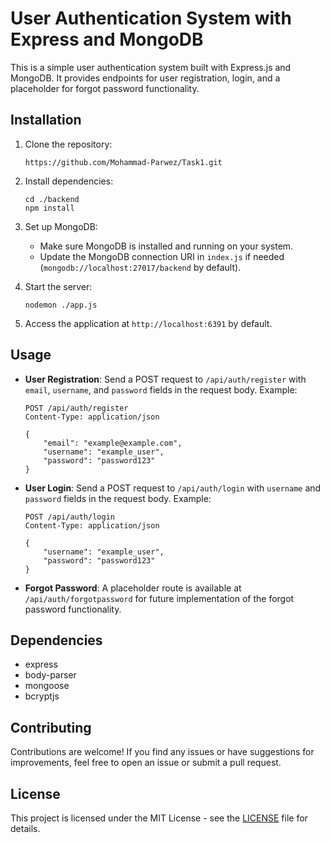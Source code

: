 # User Authentication System with Express and MongoDB

This is a simple user authentication system built with Express.js and MongoDB. It provides endpoints for user registration, login, and a placeholder for forgot password functionality.

## Installation

1. Clone the repository:

    ```
   https://github.com/Mohammad-Parwez/Task1.git
    ```

2. Install dependencies:

    ```
    cd ./backend
    npm install
    ```

3. Set up MongoDB:

    - Make sure MongoDB is installed and running on your system.
    - Update the MongoDB connection URI in `index.js` if needed (`mongodb://localhost:27017/backend` by default).

4. Start the server:

    ```
    nodemon ./app.js
    ```

5. Access the application at `http://localhost:6391` by default.

## Usage

- **User Registration**: Send a POST request to `/api/auth/register` with `email`, `username`, and `password` fields in the request body. Example:

    ```
    POST /api/auth/register
    Content-Type: application/json

    {
        "email": "example@example.com",
        "username": "example_user",
        "password": "password123"
    }
    ```

- **User Login**: Send a POST request to `/api/auth/login` with `username` and `password` fields in the request body. Example:

    ```
    POST /api/auth/login
    Content-Type: application/json

    {
        "username": "example_user",
        "password": "password123"
    }
    ```

- **Forgot Password**: A placeholder route is available at `/api/auth/forgotpassword` for future implementation of the forgot password functionality.

## Dependencies

- express
- body-parser
- mongoose
- bcryptjs

## Contributing

Contributions are welcome! If you find any issues or have suggestions for improvements, feel free to open an issue or submit a pull request.

## License

This project is licensed under the MIT License - see the [LICENSE](LICENSE) file for details.
